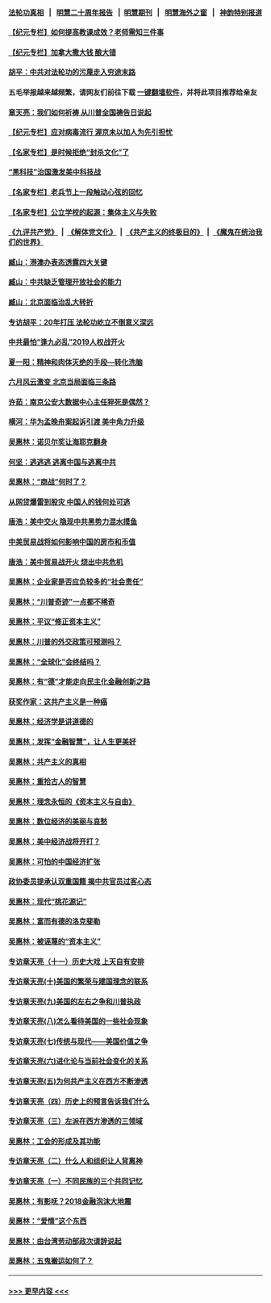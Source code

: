 #### [法轮功真相](https://github.com/gfw-breaker/truth/blob/master/README.md?t=0) &nbsp;&nbsp;|&nbsp;&nbsp; [明慧二十周年报告](https://github.com/gfw-breaker/mh-reports/blob/master/README.md?t=0) &nbsp;&nbsp;|&nbsp;&nbsp;[明慧期刊](https://github.com/gfw-breaker/mh-qikan) &nbsp;&nbsp;|&nbsp;&nbsp; [明慧海外之窗](https://github.com/gfw-breaker/mh-news/blob/master/README.md?t=0) &nbsp;&nbsp;|&nbsp;&nbsp; [神韵特别报道](https://github.com/gfw-breaker/mh-news/blob/master/shenyun.md?t=0)
#### [【纪元专栏】如何提高教课成效？老师需知三件事](../pages/nsc423/n12417848.md?t=06140052) 
#### [【纪元专栏】加拿大撒大钱 酿大错](../pages/nsc423/n12406564.md?t=06140052) 
#### [胡平：中共对法轮功的污蔑走入穷途末路](../pages/nsc423/n12266737.md?t=06140052) 
#### 五毛举报越来越频繁，请网友们前往下载 [一键翻墙软件](https://github.com/gfw-breaker/ssr-accounts)，并将此项目推荐给亲友
#### [章天亮：我们如何祈祷 从川普全国祷告日说起](../pages/nsc423/n11944627.md?t=06140052) 
#### [【纪元专栏】应对病毒流行 渥京未以加人为先引担忧](../pages/nsc423/n11875714.md?t=06140052) 
#### [【名家专栏】是时候拒绝“封杀文化”了](../pages/nsc423/n11814093.md?t=06140052) 
#### [“黑科技”治国激发美中科技战](../pages/nsc423/n11638056.md?t=06140052) 
#### [【名家专栏】老兵节上一段触动心弦的回忆](../pages/nsc423/n11646016.md?t=06140052) 
#### [【名家专栏】公立学校的起源：集体主义与失败](../pages/nsc423/n11601833.md?t=06140052) 
#### [《九评共产党》](https://github.com/begood0513/9ping.md/blob/master/README.md) &nbsp;|&nbsp; [《解体党文化》](../../../../jtdwh.md/blob/master/README.md)  &nbsp;|&nbsp; [《共产主义的终极目的》](../../../../gczydzjmd.md/blob/master/README.md) &nbsp;|&nbsp; [《魔鬼在统治我们的世界》](../../../../mgztzwmdsj.md/blob/master/README.md) 
#### [臧山：港澳办表态透露四大关键](../pages/nsc423/n11421628.md?t=06140052) 
#### [臧山：中共缺乏管理开放社会的能力](../pages/nsc423/n11407457.md?t=06140052) 
#### [臧山：北京面临治乱大转折](../pages/nsc423/n11406895.md?t=06140052) 
#### [专访胡平：20年打压 法轮功屹立不倒意义深远](../pages/nsc423/n11398800.md?t=06140052) 
#### [中共最怕“逢九必乱”2019人权战开火](../pages/nsc423/n11385248.md?t=06140052) 
#### [夏一阳：精神和肉体灭绝的手段—转化洗脑](../pages/nsc423/n11368250.md?t=06140052) 
#### [六月风云激变 北京当局面临三条路](../pages/nsc423/n11313668.md?t=06140052) 
#### [许茹：南京公安大数据中心主任猝死是偶然？](../pages/nsc423/n11064744.md?t=06140052) 
#### [横河：华为孟晚舟案起诉引渡 美中角力升级](../pages/nsc423/n11027230.md?t=06140052) 
#### [吴惠林：诺贝尔奖让海耶克翻身](../pages/nsc423/n10890049.md?t=06140052) 
#### [何坚：逃逃逃 逃离中国与逃离中共](../pages/nsc423/n10592891.md?t=06140052) 
#### [吴惠林：“商战”何时了？](../pages/nsc423/n10573558.md?t=06140052) 
#### [从网贷爆雷到股灾 中国人的钱何处可逃](../pages/nsc423/n10572800.md?t=06140052) 
#### [唐浩：美中交火 隐现中共黑势力混水摸鱼](../pages/nsc423/n10544040.md?t=06140052) 
#### [中美贸易战将如何影响中国的房市和币值](../pages/nsc423/n10543697.md?t=06140052) 
#### [唐浩：美中贸易战开火 烧出中共危机](../pages/nsc423/n10540126.md?t=06140052) 
#### [吴惠林：企业家是否应负较多的“社会责任”](../pages/nsc423/n10535022.md?t=06140052) 
#### [吴惠林：“川普奇迹”一点都不稀奇](../pages/nsc423/n10512808.md?t=06140052) 
#### [吴惠林：平议“修正资本主义”](../pages/nsc423/n10495724.md?t=06140052) 
#### [吴惠林：川普的外交政策可预测吗？](../pages/nsc423/n10462387.md?t=06140052) 
#### [吴惠林：“全球化”会终结吗？](../pages/nsc423/n10452838.md?t=06140052) 
#### [吴惠林：有“德”才能走向民主化金融创新之路](../pages/nsc423/n10432292.md?t=06140052) 
#### [获奖作家：这共产主义是一种癌](../pages/nsc423/n10431541.md?t=06140052) 
#### [吴惠林：经济学是讲道德的](../pages/nsc423/n10398014.md?t=06140052) 
#### [吴惠林：发挥“金融智慧”，让人生更美好](../pages/nsc423/n10375019.md?t=06140052) 
#### [吴惠林：共产主义的真相](../pages/nsc423/n10351394.md?t=06140052) 
#### [吴惠林：重拾古人的智慧](../pages/nsc423/n10337691.md?t=06140052) 
#### [吴惠林：理念永恒的《资本主义与自由》](../pages/nsc423/n10316274.md?t=06140052) 
#### [吴惠林：数位经济的美丽与哀愁](../pages/nsc423/n10292946.md?t=06140052) 
#### [吴惠林：美中经济战将开打？](../pages/nsc423/n10258825.md?t=06140052) 
#### [吴惠林：可怕的中国经济扩张](../pages/nsc423/n10219147.md?t=06140052) 
#### [政协委员提承认双重国籍 揭中共官员过客心态](../pages/nsc423/n10208809.md?t=06140052) 
#### [吴惠林：现代“桃花源记”](../pages/nsc423/n10185234.md?t=06140052) 
#### [吴惠林：富而有德的洛克斐勒](../pages/nsc423/n10142264.md?t=06140052) 
#### [吴惠林：被诬蔑的“资本主义”](../pages/nsc423/n10124816.md?t=06140052) 
#### [专访章天亮（十一）历史大戏 上天自有安排](../pages/nsc423/n10094905.md?t=06140052) 
#### [专访章天亮(十)美国的繁荣与建国理念的联系](../pages/nsc423/n10094899.md?t=06140052) 
#### [专访章天亮(九)美国的左右之争和川普执政](../pages/nsc423/n10094889.md?t=06140052) 
#### [专访章天亮(八)怎么看待美国的一些社会现象](../pages/nsc423/n10094857.md?t=06140052) 
#### [专访章天亮(七)传统与现代——美国价值之争](../pages/nsc423/n10093140.md?t=06140052) 
#### [专访章天亮(六)进化论与当前社会变化的关系](../pages/nsc423/n10092036.md?t=06140052) 
#### [专访章天亮(五)为何共产主义在西方不断渗透](../pages/nsc423/n10083620.md?t=06140052) 
#### [专访章天亮（四）历史上的预言告诉我们什么](../pages/nsc423/n10083606.md?t=06140052) 
#### [专访章天亮（三）左派在西方渗透的三领域](../pages/nsc423/n10081115.md?t=06140052) 
#### [吴惠林：工会的形成及其功能](../pages/nsc423/n10080633.md?t=06140052) 
#### [专访章天亮（二）什么人和组织让人背离神](../pages/nsc423/n10076637.md?t=06140052) 
#### [专访章天亮（一）不同民族的三个共同记忆](../pages/nsc423/n10074188.md?t=06140052) 
#### [吴惠林：有影呒？2018金融泡沫大地震](../pages/nsc423/n10040534.md?t=06140052) 
#### [吴惠林：“爱情”这个东西](../pages/nsc423/n10019423.md?t=06140052) 
#### [吴惠林：由台湾劳动部政次请辞说起](../pages/nsc423/n9979679.md?t=06140052) 
#### [吴惠林：五鬼搬运如何了？](../pages/nsc423/n9925338.md?t=06140052) 

----
#### [ >>> 更早内容 <<< ](../indexes/nsc423-earlier.md)
